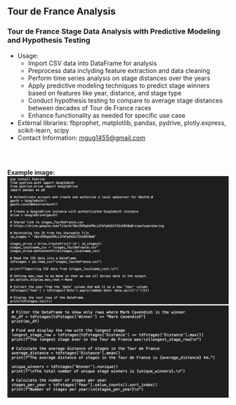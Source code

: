 ## Tour de France Analysis

### Tour de France Stage Data Analysis with Predictive Modeling and Hypothesis Testing

- Usage:
  - Import CSV data into DataFrame for analysis
  - Preprocess data inclyding feature extraction and data cleaning
  - Perform time series analysis on stage distances over the years
  - Apply predictive modeling techniques to predict stage winners based on features like year, distance, and stage type
  - Conduct hypothesis testing to compare to average stage distances between decades of Tour de France races
  - Enhance functionality as needed for specific use case
- External libraries: fbprophet, matplotlib, pandas, pydrive, plotly.express, scikit-learn, scipy
- Contact Information: [mgug1455@gmail.com](mailto:mgug1455@gmail.com)
  
<br>
<br>

**Example image:**
![Tour de France Example Screen 1](/assets/TDF-Screen1.png)
![Tour de France Example Screen 1](/assets/TDF-Screen2.png)
